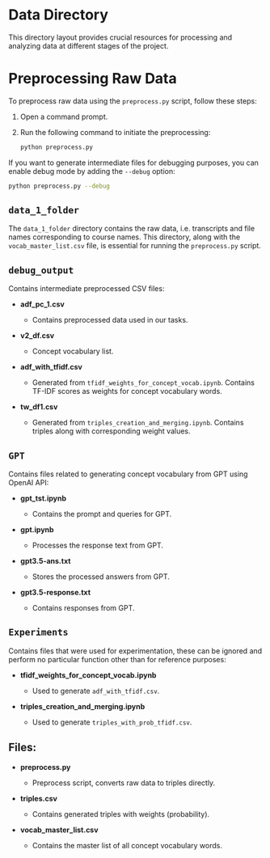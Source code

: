 # Data Directory

This directory layout provides crucial resources for processing and analyzing data at different stages of the project.

# Preprocessing Raw Data

To preprocess raw data using the `preprocess.py` script, follow these steps:

1. Open a command prompt.

2. Run the following command to initiate the preprocessing:

    ```bash
    python preprocess.py
    ```

If you want to generate intermediate files for debugging purposes, you can enable debug mode by adding the `--debug` option:

```bash
python preprocess.py --debug
```

## `data_1_folder`

The `data_1_folder` directory contains the raw data, i.e. transcripts and file names corresponding to course names. This directory, along with the `vocab_master_list.csv` file, is essential for running the `preprocess.py` script.


## `debug_output`

Contains intermediate preprocessed CSV files:

- **adf_pc_1.csv**
  - Contains preprocessed data used in our tasks.

- **v2_df.csv**
  - Concept vocabulary list.

- **adf_with_tfidf.csv**
  - Generated from `tfidf_weights_for_concept_vocab.ipynb`. Contains TF-IDF scores as weights for concept vocabulary words.

- **tw_df1.csv**
  - Generated from `triples_creation_and_merging.ipynb`. Contains triples along with corresponding weight values.

## `GPT`

Contains files related to generating concept vocabulary from GPT using OpenAI API:

- **gpt_tst.ipynb**
  - Contains the prompt and queries for GPT.

- **gpt.ipynb**
  - Processes the response text from GPT.

- **gpt3.5-ans.txt**
  - Stores the processed answers from GPT.

- **gpt3.5-response.txt**
  - Contains responses from GPT.

## `Experiments`

Contains files that were used for experimentation, these can be ignored and perform no particular function other than for reference purposes:

- **tfidf_weights_for_concept_vocab.ipynb**
  - Used to generate `adf_with_tfidf.csv`.

- **triples_creation_and_merging.ipynb**
  - Used to generate `triples_with_prob_tfidf.csv`.


## Files:

- **preprocess.py**
  - Preprocess script, converts raw data to triples directly.

- **triples.csv**
  - Contains generated triples with weights (probability).

- **vocab_master_list.csv**
  - Contains the master list of all concept vocabulary words. 


